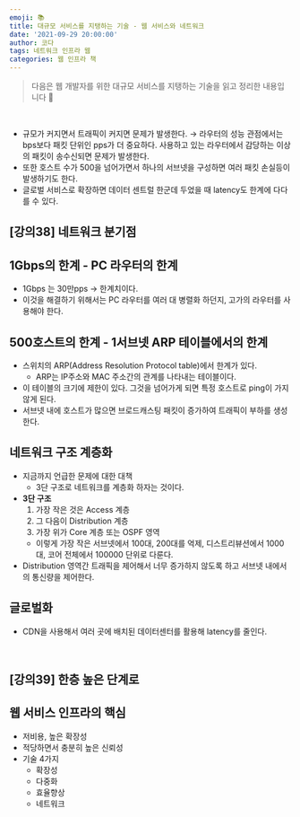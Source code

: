 ```yaml
---
emoji: 📚
title: 대규모 서비스를 지탱하는 기술 - 웹 서비스와 네트워크
date: '2021-09-29 20:00:00'
author: 코다
tags: 네트워크 인프라 웹 
categories: 웹 인프라 책
---
```


> 다음은 웹 개발자를 위한 대규모 서비스를 지탱하는 기술을 읽고 정리한 내용입니다 🙌

<br>

- 규모가 커지면서 트래픽이 커지면 문제가 발생한다. → 라우터의 성능 관점에서는 bps보다 패킷 단위인 pps가 더 중요하다. 사용하고 있는 라우터에서 감당하는 이상의 패킷이 송수신되면 문제가 발생한다.
- 또한 호스트 수가 500을 넘어가면서 하나의 서브넷을 구성하면 여러 패킷 손실등이 발생하기도 한다.
- 글로벌 서비스로 확장하면 데이터 센트럴 한군데 두었을 때 latency도 한계에 다다를 수 있다.

## [강의38] 네트워크 분기점

## 1Gbps의 한계 - PC 라우터의 한계

- 1Gbps 는 30만pps → 한계치이다.
- 이것을 해결하기 위해서는 PC 라우터를 여러 대 병렬화 하던지, 고가의 라우터를 사용해야 한다.

## 500호스트의 한계 - 1서브넷 ARP 테이블에서의 한계

- 스위치의 ARP(Address Resolution Protocol table)에서 한계가 있다.
    - ARP는 IP주소와 MAC 주소간의 관계를 나타내는 테이블이다.
- 이 테이블의 크기에 제한이 있다. 그것을 넘어가게 되면 특정 호스트로 ping이 가지 않게 된다.
- 서브넷 내에 호스트가 많으면 브로드캐스팅 패킷이 증가하여 트래픽이 부하를 생성한다.

## 네트워크 구조 계층화

- 지금까지 언급한 문제에 대한 대책
    - 3단 구조로 네트워크를 계층화 하자는 것이다.
- **3단 구조**
    1. 가장 작은 것은 Access 계층
    2. 그 다음이 Distribution 계층
    3. 가장 위가 Core 계층 또는 OSPF 영역 
    - 이렇게 가장 작은 서브넷에서 100대, 200대를 억제, 디스트리뷰션에서 1000대, 코어 전체에서 100000 단위로 다룬다.
- Distribution 영역간 트래픽을 제어해서 너무 증가하지 않도록 하고 서브넷 내에서의 통신량을 제어한다.

## 글로벌화

- CDN을 사용해서 여러 곳에 배치된 데이터센터를 활용해 latency를 줄인다.

<br>

## [강의39] 한층 높은 단계로

## 웹 서비스 인프라의 핵심

- 저비용, 높은 확장성
- 적당하면서 충분히 높은 신뢰성
- 기술 4가지
    - 확장성
    - 다중화
    - 효율향상
    - 네트워크

```toc
```